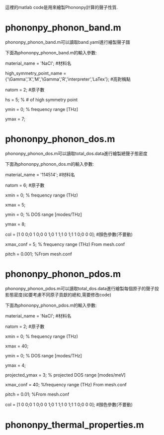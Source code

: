這裡的matlab code是用來繪製Phononpy計算的聲子性質.

# phononpy_phonon_band.m

phononpy_phonon_band.m可以讀取band.yaml進行繪製聲子譜

下面為phononpy_phonon_band.m的輸入參數:

material_name = 'NaCl'; #材料名

high_symmetry_point_name = {'\Gamma','X','M','\Gamma','R','interpreter','LaTex'}; #高對稱點

natom = 2; #原子數

hs = 5;       % # of high symmetry point

ymin = 0;    % frequency range [THz]

ymax = 7;

# phononpy_phonon_dos.m

phononpy_phonon_dos.m可以讀取total_dos.data進行繪製總聲子態密度

下面為phononpy_phonon_dos.m的輸入參數:

material_name = '114514'; #材料名

natom = 6; #原子數

xmin = 0;    % frequency range (THz)

xmax = 5;   

ymin = 0;    % DOS range    [modes/THz]

ymax = 8;

col = [1 0 0;0 1 0;0 0 1;0 1 1;1 0 1;1 1 0;0 0 0]; #顏色參數(不要動)

xmax_conf = 5; % frequency range (THz) From mesh.conf

pitch = 0.001; %From mesh.conf

# phononpy_phonon_pdos.m

phononpy_phonon_pdos.m可以讀取total_dos.data進行繪製每個原子的聲子投影態密度(如要考慮不同原子貢獻的總和,需要修改code)

下面為phononpy_phonon_pdos.m的輸入參數:

material_name = 'NaCl'; #材料名

natom = 2; #原子數

xmin = 0;    % frequency range (THz)

xmax = 40;   

ymin = 0;    % DOS range    [modes/THz]

ymax = 4;

projected_ymax = 3; % projected DOS range    [modes/meV]

xmax_conf = 40; %frequency range (THz) From mesh.conf

pitch = 0.01; %From mesh.conf

col = [1 0 0;0 1 0;0 0 1;0 1 1;1 0 1;1 1 0;0 0 0]; #顏色參數(不要動)

# phononpy_thermal_properties.m
